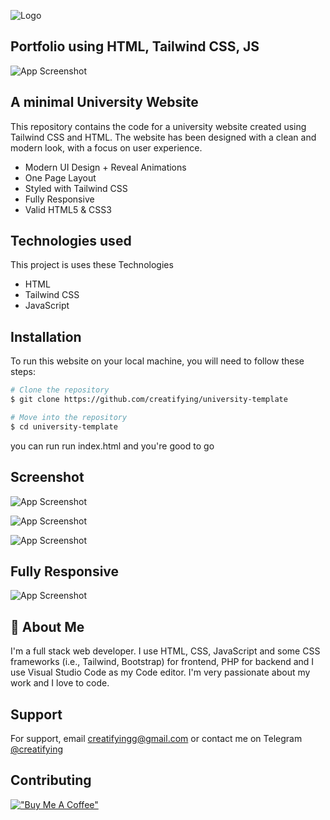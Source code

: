
![Logo](https://i.ibb.co/dLXQQ5p/20221029-190022.png)




## Portfolio using HTML, Tailwind CSS, JS
![App Screenshot](https://i.ibb.co/GxjSvhD/image.png)



## A minimal University Website
This repository contains the code for a university website created using Tailwind CSS and HTML. The website has been designed with a clean and modern look, with a focus on user experience.

- Modern UI Design + Reveal Animations
- One Page Layout
- Styled with Tailwind CSS
- Fully Responsive
- Valid HTML5 & CSS3


## Technologies used

This project is uses these Technologies

- HTML
- Tailwind CSS
- JavaScript


## Installation

 To run this website on your local machine, you will need to follow these steps:

```bash
# Clone the repository
$ git clone https://github.com/creatifying/university-template

# Move into the repository
$ cd university-template
```
you can run run index.html and you're good to go
    

    


## Screenshot



![App Screenshot](https://i.ibb.co/GRCxkTr/image.png)

![App Screenshot](https://i.ibb.co/0VZF7R8/image.png)

![App Screenshot](https://i.ibb.co/K96RxfG/image.png)

## Fully Responsive 
![App Screenshot](https://i.ibb.co/TLjGGYL/image.png)




## 🚀 About Me
I'm a full stack web developer. I use HTML, CSS, JavaScript and some CSS frameworks (i.e., Tailwind, Bootstrap) for frontend, PHP for backend and I use Visual Studio Code as my Code editor. I'm very passionate about my work and I love to code.


## Support

For support, email creatifyingg@gmail.com or contact me on Telegram [@creatifying](https://t.me/craetifying)


## Contributing

[!["Buy Me A Coffee"](https://www.buymeacoffee.com/assets/img/custom_images/orange_img.png)](https://www.buymeacoffee.com/creatifying)
